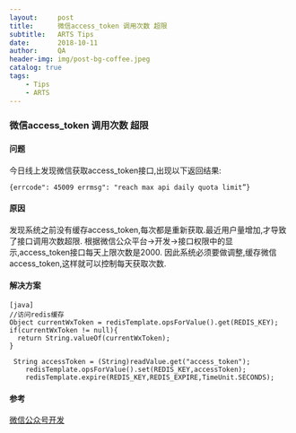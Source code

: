 ```yaml
---
layout:     post
title:      微信access_token 调用次数 超限
subtitle:   ARTS Tips 
date:       2018-10-11
author:     QA
header-img: img/post-bg-coffee.jpeg
catalog: true
tags:
    - Tips
    - ARTS
---
```


### 微信access_token 调用次数 超限

#### 问题
今日线上发现微信获取access_token接口,出现以下返回结果:
```
{errcode": 45009 errmsg": "reach max api daily quota limit”}
```

#### 原因
发现系统之前没有缓存access_token,每次都是重新获取.最近用户量增加,才导致了接口调用次数超限.
根据微信公众平台->开发->接口权限中的显示,access_token接口每天上限次数是2000.
因此系统必须要做调整,缓存微信access_token,这样就可以控制每天获取次数.

#### 解决方案
```
[java]
//访问redis缓存
Object currentWxToken = redisTemplate.opsForValue().get(REDIS_KEY);
if(currentWxToken != null){
  return String.valueOf(currentWxToken);
}

 String accessToken = (String)readValue.get("access_token");
    redisTemplate.opsForValue().set(REDIS_KEY,accessToken);
    redisTemplate.expire(REDIS_KEY,REDIS_EXPIRE,TimeUnit.SECONDS);
```

#### 参考
[微信公众号开发](https://mp.weixin.qq.com/wiki?t=resource/res_main&id=mp1445241432)
